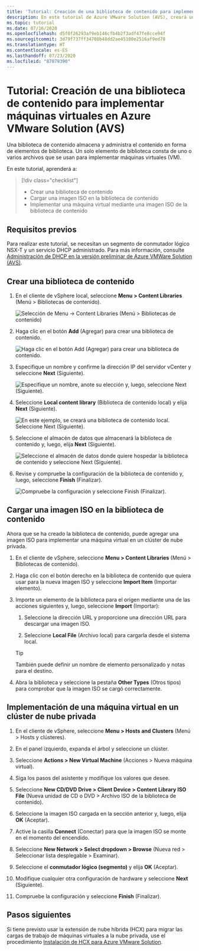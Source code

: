 ```yaml
---
title: 'Tutorial: Creación de una biblioteca de contenido para implementar máquinas virtuales en Azure VMware Solution (AVS)'
description: En este tutorial de Azure VMware Solution (AVS), creará una biblioteca de contenido para implementar una máquina virtual en una nube privada de AVS.
ms.topic: tutorial
ms.date: 07/16/2020
ms.openlocfilehash: d5f0f26293af9eb146cfb4b2f3adf47fe8cce94f
ms.sourcegitcommit: 3d79f737ff34708b48dd2ae45100e2516af9ed78
ms.translationtype: HT
ms.contentlocale: es-ES
ms.lasthandoff: 07/23/2020
ms.locfileid: "87079390"
---
```

# <a name="tutorial-create-a-content-library-to-deploy-vms-in-azure-vmware-solution-avs"></a>Tutorial: Creación de una biblioteca de contenido para implementar máquinas virtuales en Azure VMware Solution (AVS)

Una biblioteca de contenido almacena y administra el contenido en forma de elementos de biblioteca. Un solo elemento de biblioteca consta de uno o varios archivos que se usan para implementar máquinas virtuales (VM). 
 
En este tutorial, aprenderá a:
> [!div class="checklist"]
> * Crear una biblioteca de contenido
> * Cargar una imagen ISO en la biblioteca de contenido
> * Implementar una máquina virtual mediante una imagen ISO de la biblioteca de contenido

## <a name="prerequisites"></a>Requisitos previos

Para realizar este tutorial, se necesitan un segmento de conmutador lógico NSX-T y un servicio DHCP administrado.  Para más información, consulte [Administración de DHCP en la versión preliminar de Azure VMWare Solution (AVS)](manage-dhcp.md).

## <a name="create-a-content-library"></a>Crear una biblioteca de contenido

1. En el cliente de vSphere local, seleccione **Menu > Content Libraries** (Menú > Bibliotecas de contenido).

   ![Selección de Menu -> Content Libraries (Menú > Bibliotecas de contenido)](./media/content-library/vsphere-menu-content-libraries.png)

1. Haga clic en el botón **Add** (Agregar) para crear una biblioteca de contenido.

   ![Haga clic en el botón Add (Agregar) para crear una biblioteca de contenido.](./media/content-library/create-new-content-library.png)

1. Especifique un nombre y confirme la dirección IP del servidor vCenter y seleccione **Next** (Siguiente).

   ![Especifique un nombre, anote su elección y, luego, seleccione Next (Siguiente).](./media/content-library/new-content-library-step1.png)

1. Seleccione **Local content library** (Biblioteca de contenido local) y elija **Next** (Siguiente).

   ![En este ejemplo, se creará una biblioteca de contenido local. Seleccione Next (Siguiente).](./media/content-library/new-content-library-step2.png)

1. Seleccione el almacén de datos que almacenará la biblioteca de contenido y, luego, elija **Next** (Siguiente).

   ![Seleccione el almacén de datos donde quiere hospedar la biblioteca de contenido y seleccione Next (Siguiente).](./media/content-library/new-content-library-step3.png)

1. Revise y compruebe la configuración de la biblioteca de contenido y, luego, seleccione **Finish** (Finalizar).

   ![Compruebe la configuración y seleccione Finish (Finalizar).](./media/content-library/new-content-library-step4.png)

## <a name="upload-an-iso-image-to-the-content-library"></a>Cargar una imagen ISO en la biblioteca de contenido

Ahora que se ha creado la biblioteca de contenido, puede agregar una imagen ISO para implementar una máquina virtual en un clúster de nube privada. 

1. En el cliente de vSphere, seleccione **Menu > Content Libraries** (Menú > Bibliotecas de contenido).

1. Haga clic con el botón derecho en la biblioteca de contenido que quiera usar para la nueva imagen ISO y seleccione **Import Item** (Importar elemento).

1. Importe un elemento de la biblioteca para el origen mediante una de las acciones siguientes y, luego, seleccione **Import** (Importar):
   1. Seleccione la dirección URL y proporcione una dirección URL para descargar una imagen ISO.

   1. Seleccione **Local File** (Archivo local) para cargarla desde el sistema local.

   > [!TIP]
   > También puede definir un nombre de elemento personalizado y notas para el destino.

1. Abra la biblioteca y seleccione la pestaña **Other Types** (Otros tipos) para comprobar que la imagen ISO se cargó correctamente.


## <a name="deploy-a-vm-to-a-private-cloud-cluster"></a>Implementación de una máquina virtual en un clúster de nube privada

1. En el cliente de vSphere, seleccione **Menu > Hosts and Clusters** (Menú > Hosts y clústeres).

1. En el panel izquierdo, expanda el árbol y seleccione un clúster.

1. Seleccione **Actions > New Virtual Machine** (Acciones > Nueva máquina virtual).

1. Siga los pasos del asistente y modifique los valores que desee.

1. Seleccione **New CD/DVD Drive > Client Device > Content Library ISO File** (Nueva unidad de CD o DVD > Archivo ISO de la biblioteca de contenido).

1. Seleccione la imagen ISO cargada en la sección anterior y, luego, elija **OK** (Aceptar).

1. Active la casilla **Connect** (Conectar) para que la imagen ISO se monte en el momento del encendido.

1. Seleccione **New Network > Select dropdown > Browse** (Nueva red > Seleccionar lista desplegable > Examinar).

1. Seleccione el **conmutador lógico (segmento)** y elija **OK** (Aceptar).

1. Modifique cualquier otra configuración de hardware y seleccione **Next** (Siguiente).

1. Compruebe la configuración y seleccione **Finish** (Finalizar).


## <a name="next-steps"></a>Pasos siguientes

Si tiene previsto usar la extensión de nube híbrida (HCX) para migrar las cargas de trabajo de máquinas virtuales a la nube privada, use el procedimiento [Instalación de HCX para Azure VMware Solution](hybrid-cloud-extension-installation.md).

<!-- LINKS - external-->

<!-- LINKS - internal -->